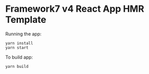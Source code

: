 # Framework7 v4 React App HMR Template

Running the app:

```
yarn install
yarn start
```

To build app:

```
yarn build
```